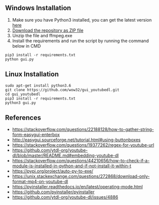## Windows Installation

1. Make sure you have Python3 installed, you can get the latest version [here](https://www.python.org/downloads/)
2. [Download the repository as ZIP file](https://github.com/wow32/gui_youtubedl/archive/master.zip)
3. Unzip the file and ffmpeg.exe
4. Install the requirements and run the script by running the command below in CMD
```
pip3 install -r requirements.txt
python gui.py
```


## Linux Installation
```
sudo apt-get install python3.6
git clone https://github.com/wow32/gui_youtubedl.git
cd gui_youtubedl
pip3 install -r requirements.txt
python3 gui.py
```


## References
- https://stackoverflow.com/questions/22188128/how-to-gather-string-form-easygui-enterbox
- http://easygui.sourceforge.net/tutorial.html#using-buttonboxes
- https://stackoverflow.com/questions/19377262/regex-for-youtube-url
- https://github.com/ytdl-org/youtube-dl/blob/master/README.md#embedding-youtube-dl
- https://stackoverflow.com/questions/44210656/how-to-check-if-a-module-is-installed-in-python-and-if-not-install-it-within-t
- https://pypi.org/project/auto-py-to-exe/
- https://unix.stackexchange.com/questions/272868/download-only-format-mp4-on-youtube-dl
- https://pyinstaller.readthedocs.io/en/latest/operating-mode.html
- https://github.com/pyinstaller/pyinstaller
- https://github.com/ytdl-org/youtube-dl/issues/4886
